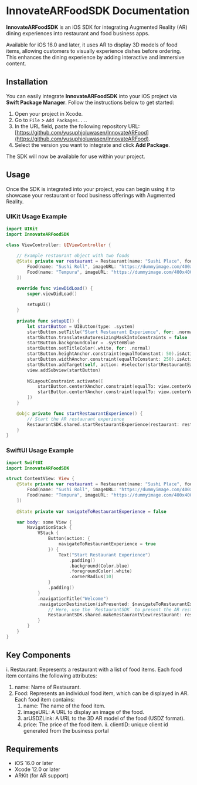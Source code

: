 # InnovateARFoodSDK Documentation

**InnovateARFoodSDK** is an iOS SDK for integrating Augmented Reality (AR) dining experiences into restaurant and food business apps. 

Available for iOS 16.0 and later, it uses AR to display 3D models of food items, allowing customers to visually experience dishes before ordering. This enhances the dining experience by adding interactive and immersive content.

## Installation

You can easily integrate **InnovateARFoodSDK** into your iOS project via **Swift Package Manager**. Follow the instructions below to get started:

1. Open your project in Xcode.
2. Go to `File` > `Add Packages...`.
3. In the URL field, paste the following repository URL:  
   [https://github.com/yusuphjoluwasen/InnovateARFood](https://github.com/yusuphjoluwasen/InnovateARFood).
4. Select the version you want to integrate and click **Add Package**.

The SDK will now be available for use within your project.

## Usage

Once the SDK is integrated into your project, you can begin using it to showcase your restaurant or food business offerings with Augmented Reality.

### UIKit Usage Example

```swift
import UIKit
import InnovateARFoodSDK

class ViewController: UIViewController {
    
    // Example restaurant object with two foods
    @State private var restaurant = Restaurant(name: "Sushi Place", foods: [
        Food(name: "Sushi Roll", imageURL: "https://dummyimage.com/400x400/000/fff&text=Sushi+Roll", arUSDZLink: "https://dummyurl.com/sushi-roll.usdz", price: 10.99),
        Food(name: "Tempura", imageURL: "https://dummyimage.com/400x400/000/fff&text=Tempura", arUSDZLink: "https://dummyurl.com/tempura.usdz", price: 12.99)
    ])

    override func viewDidLoad() {
        super.viewDidLoad()
    
        setupUI()
    }
    
    private func setupUI() {
        let startButton = UIButton(type: .system)
        startButton.setTitle("Start Restaurant Experience", for: .normal)
        startButton.translatesAutoresizingMaskIntoConstraints = false
        startButton.backgroundColor = .systemBlue
        startButton.setTitleColor(.white, for: .normal)
        startButton.heightAnchor.constraint(equalToConstant: 50).isActive = true
        startButton.widthAnchor.constraint(equalToConstant: 250).isActive = true
        startButton.addTarget(self, action: #selector(startRestaurantExperience), for: .touchUpInside)
        view.addSubview(startButton)
        
        NSLayoutConstraint.activate([
            startButton.centerXAnchor.constraint(equalTo: view.centerXAnchor),
            startButton.centerYAnchor.constraint(equalTo: view.centerYAnchor)
        ])
    }

    @objc private func startRestaurantExperience() {
        // Start the AR restaurant experience
        RestaurantSDK.shared.startRestaurantExperience(restaurant: restaurant, clientId: "sampleClientID", in: self)
    }
}

```

### SwiftUI Usage Example

```swift
import SwiftUI
import InnovateARFoodSDK

struct ContentView: View {
    @State private var restaurant = Restaurant(name: "Sushi Place", foods: [
        Food(name: "Sushi Roll", imageURL: "https://dummyimage.com/400x400/000/fff&text=Sushi+Roll", arUSDZLink: "https://dummyurl.com/sushi-roll.usdz", price: 10.99),
        Food(name: "Tempura", imageURL: "https://dummyimage.com/400x400/000/fff&text=Tempura", arUSDZLink: "https://dummyurl.com/tempura.usdz", price: 12.99)
    ])
    
    @State private var navigateToRestaurantExperience = false

    var body: some View {
        NavigationStack {
            VStack {
                Button(action: {
                    navigateToRestaurantExperience = true
                }) {
                    Text("Start Restaurant Experience")
                        .padding()
                        .background(Color.blue)
                        .foregroundColor(.white)
                        .cornerRadius(10)
                }
                .padding()
            }
            .navigationTitle("Welcome")
            .navigationDestination(isPresented: $navigateToRestaurantExperience) {
                // Here, use the `RestaurantSDK` to present the AR restaurant experience view
                RestaurantSDK.shared.makeRestaurantView(restaurant: restaurant, clientId: "sampleClientID")
            }
        }
    }
}
```

## Key Components
i. Restaurant: Represents a restaurant with a list of food items. Each food item contains the following attributes:
   1) name: Name of Restaurant.
   2) Food: Represents an individual food item, which can be displayed in AR. Each food item contains:
      1) name: The name of the food item.
      2) imageURL: A URL to display an image of the food.
      3) arUSDZLink: A URL to the 3D AR model of the food (USDZ format).
      4) price: The price of the food item.
ii. clientID: unique client id generated from the business portal

## Requirements
- iOS 16.0 or later
- Xcode 12.0 or later
- ARKit (for AR support)


